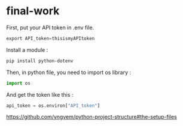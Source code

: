 # final-work

First, put your API token in .env file.
```python
export API_token=thisismyAPItoken
```

Install a module :
```bash
pip install python-dotenv
```


Then, in python file, you need to import os library :
```python
import os
```

And get the token like this :
```python
api_token = os.environ["API_token"]
```

https://github.com/yngvem/python-project-structure#the-setup-files




